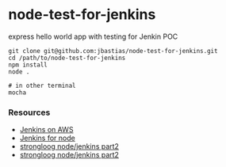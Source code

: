 # node-test-for-jenkins
express hello world app with testing for Jenkin POC

```
git clone git@github.com:jbastias/node-test-for-jenkins.git
cd /path/to/node-test-for-jenkins
npm install
node .

# in other terminal
mocha

```

### Resources

- [Jenkins on AWS](https://www.youtube.com/watch?v=zEQUuo5nWbo)
- [Jenkins for node](https://codeforgeek.com/2016/04/continuous-integration-deployment-jenkins-node-js/)
- [strongloog node/jenkins part2](https://strongloop.com/strongblog/roll-your-own-node-js-ci-server-with-jenkins-part-1/)
- [strongloog node/jenkins part2](https://strongloop.com/strongblog/roll-your-own-node-js-ci-server-with-jenkins-part-2/)
